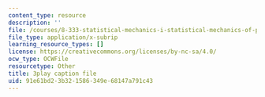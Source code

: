 ```yaml
---
content_type: resource
description: ''
file: /courses/8-333-statistical-mechanics-i-statistical-mechanics-of-particles-fall-2013/91e61bd23b321586349e68147a791c43_QmV7FOXijMo.srt
file_type: application/x-subrip
learning_resource_types: []
license: https://creativecommons.org/licenses/by-nc-sa/4.0/
ocw_type: OCWFile
resourcetype: Other
title: 3play caption file
uid: 91e61bd2-3b32-1586-349e-68147a791c43
---
```

